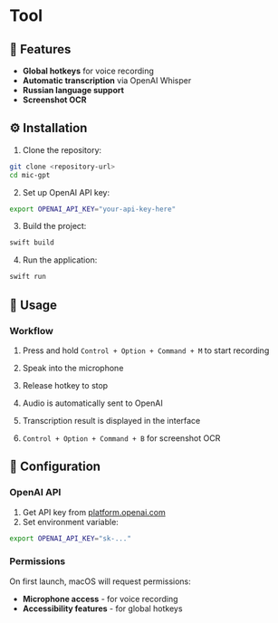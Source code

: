 # Tool

## 🚀 Features

- **Global hotkeys** for voice recording
- **Automatic transcription** via OpenAI Whisper
- **Russian language support**
- **Screenshot OCR**

## ⚙️ Installation

1. Clone the repository:
```bash
git clone <repository-url>
cd mic-gpt
```

2. Set up OpenAI API key:
```bash
export OPENAI_API_KEY="your-api-key-here"
```

3. Build the project:
```bash
swift build
```

4. Run the application:
```bash
swift run
```

## 🎯 Usage

### Workflow
1. Press and hold `Control + Option + Command + M` to start recording
2. Speak into the microphone
3. Release hotkey to stop
4. Audio is automatically sent to OpenAI
5. Transcription result is displayed in the interface
  
1. `Control + Option + Command + B` for screenshot OCR

## 🔧 Configuration

### OpenAI API
1. Get API key from [platform.openai.com](https://platform.openai.com)
2. Set environment variable:
```bash
export OPENAI_API_KEY="sk-..."
```

### Permissions
On first launch, macOS will request permissions:
- **Microphone access** - for voice recording
- **Accessibility features** - for global hotkeys
